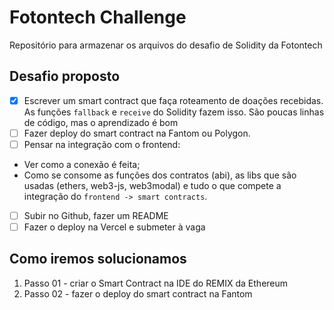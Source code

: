 # Fotontech Challenge
Repositório para armazenar os arquivos do desafio de Solidity da Fotontech

## Desafio proposto
- [x]  Escrever um smart contract que faça roteamento de doações recebidas. As funções `fallback` e `receive` do Solidity fazem isso. São poucas linhas de código, mas o aprendizado é bom
- [ ]  Fazer deploy do smart contract na Fantom ou Polygon.
- [ ]  Pensar na integração com o frontend:
  - Ver como a conexão é feita;
  - Como se consome as funções dos contratos (abi), as libs que são usadas (ethers, web3-js, web3modal) e tudo o que compete a integração do `frontend -> smart contracts`.
- [ ]  Subir no Github, fazer um README
- [ ]  Fazer o deploy na Vercel e submeter à vaga

## Como iremos solucionamos
1) Passo 01 - criar o Smart Contract na IDE do REMIX da Ethereum
2) Passo 02 - fazer o deploy do smart contract na Fantom 
